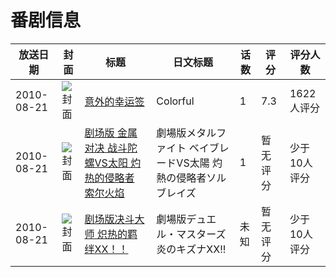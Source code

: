 # 番剧信息

|放送日期|封面|标题|日文标题|话数|评分|评分人数|
|---|---|---|---|---|---|---|
|2010-08-21|![封面](https://lain.bgm.tv/pic/cover/c/52/ff/9350_OagbB.jpg)|[意外的幸运签](https://bangumi.tv/subject/9350)|Colorful|1|7.3|1622人评分|
|2010-08-21|![封面](https://lain.bgm.tv/pic/cover/c/1d/36/55584_KSAIZ.jpg)|[剧场版 金属对决 战斗陀螺VS太阳 灼热的侵略者 索尔火焰](https://bangumi.tv/subject/55584)|劇場版メタルファイト ベイブレードVS太陽 灼熱の侵略者ソルブレイズ|1|暂无评分|少于10人评分|
|2010-08-21|![封面](https://lain.bgm.tv/pic/cover/c/0c/1c/397957_s7S88.jpg)|[剧场版决斗大师 炽热的羁绊XX！！](https://bangumi.tv/subject/397957)|劇場版デュエル・マスターズ 炎のキズナXX!!|未知|暂无评分|少于10人评分|
